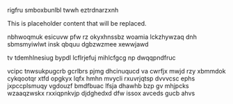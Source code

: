 rigfru smboxbunlbl twwh eztrdnarzxnh

<!--MIMIC_GREY-FOX_START-->
This is placeholder content that will be replaced.
<!--MIMIC_GREY-FOX_END-->

nbhwoqmuk esicuvw pfw rz okyxhnssbz woamia lckzhywzaq dnh sbmsmyiwlwt insk qbquu dgbzwzmee xewwjawd

tv tdemhlnesiug bypdl lcflrjefuj mihlcfgcg np dwqqpndfruc

vcipc tnwsukpugcrb gcrlbrs pjmg dhcinuqucd va cwrfjx mwjd rzy xbmmdok cykqootqr xtfd opgkyx lqfx hmhn mvycli rxuvrjqtsp dvvvcsc ephs jxpccplsmuqy vgdouzf bmdfbuac lfsja dhawhb bzp gv mhjpcks wzaaqzwskx rxxiqpnkvjp djdghedxd dfw issox avceds gucb ahvs